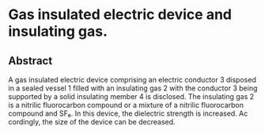 # Gas insulated electric device and insulating gas.

## Abstract
A gas insulated electric device comprising an electric conductor 3 disposed in a sealed vessel 1 filled with an insulating gas 2 with the conductor 3 being supported by a solid insulating member 4 is disclosed. The insulating gas 2 is a nitrilic fluorocarbon compound or a mixture of a nitrilic fluorocarbon compound and SF₆. In this device, the dielectric strength is increased. Ac cordingly, the size of the device can be decreased.